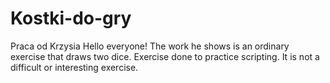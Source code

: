 # Kostki-do-gry
Praca od Krzysia
Hello everyone!
The work he shows is an ordinary exercise that draws two dice. Exercise done to practice scripting. It is not a difficult or interesting exercise.
